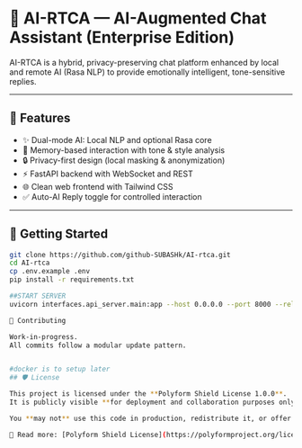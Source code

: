 # 🤖 AI-RTCA — AI-Augmented Chat Assistant (Enterprise Edition)

AI-RTCA is a hybrid, privacy-preserving chat platform enhanced by local and remote AI (Rasa NLP) to provide emotionally intelligent, tone-sensitive replies.

---

## 🔧 Features

- ✨ Dual-mode AI: Local NLP and optional Rasa core
- 🧠 Memory-based interaction with tone & style analysis
- 🔒 Privacy-first design (local masking & anonymization)
- ⚡ FastAPI backend with WebSocket and REST
- 🌐 Clean web frontend with Tailwind CSS
- ✅ Auto-AI Reply toggle for controlled interaction

---

## 🚀 Getting Started

```bash
git clone https://github.com/github-SUBASHk/AI-rtca.git
cd AI-rtca
cp .env.example .env
pip install -r requirements.txt

##START SERVER
uvicorn interfaces.api_server.main:app --host 0.0.0.0 --port 8000 --reload

🤝 Contributing

Work-in-progress. 
All commits follow a modular update pattern.


#docker is to setup later
## 🛡️ License

This project is licensed under the **Polyform Shield License 1.0.0**.  
It is publicly visible **for deployment and collaboration purposes only**.

You **may not** use this code in production, redistribute it, or offer it as a service without explicit permission.

📄 Read more: [Polyform Shield License](https://polyformproject.org/licenses/shield/1.0.0/) Built with ❤️ by K Subash
